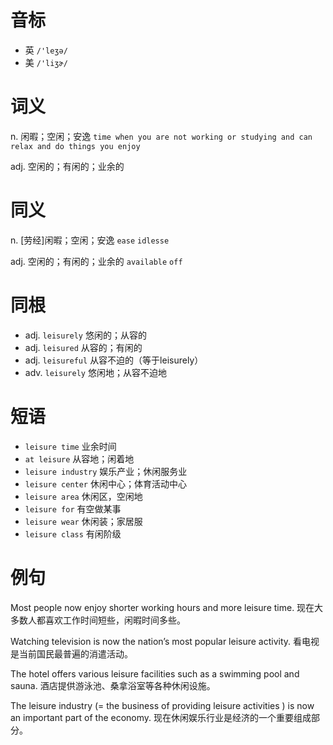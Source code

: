 # 音标

- 英 `/'leʒə/`
- 美 `/'liʒɚ/`

# 词义

n. 闲暇；空闲；安逸
`time when you are not working or studying and can relax and do things you enjoy`

adj. 空闲的；有闲的；业余的


# 同义

n. [劳经]闲暇；空闲；安逸
`ease` `idlesse`

adj. 空闲的；有闲的；业余的
`available` `off`

# 同根

- adj. `leisurely` 悠闲的；从容的
- adj. `leisured` 从容的；有闲的
- adj. `leisureful` 从容不迫的（等于leisurely）
- adv. `leisurely` 悠闲地；从容不迫地

# 短语

- `leisure time` 业余时间
- `at leisure` 从容地；闲着地
- `leisure industry` 娱乐产业；休闲服务业
- `leisure center` 休闲中心；体育活动中心
- `leisure area` 休闲区，空闲地
- `leisure for` 有空做某事
- `leisure wear` 休闲装；家居服
- `leisure class` 有闲阶级

# 例句

Most people now enjoy shorter working hours and more leisure time.
现在大多数人都喜欢工作时间短些，闲暇时间多些。

Watching television is now the nation’s most popular leisure activity.
看电视是当前国民最普遍的消遣活动。

The hotel offers various leisure facilities such as a swimming pool and sauna.
酒店提供游泳池、桑拿浴室等各种休闲设施。

The leisure industry (= the business of providing leisure activities ) is now an important part of the economy.
现在休闲娱乐行业是经济的一个重要组成部分。


